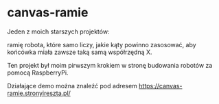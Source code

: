 # canvas-ramie

Jeden z moich starszych projektów:

ramię robota, które samo liczy, jakie kąty powinno zasosować, aby końcówka miała zawsze taką samą współrzędną X.

Ten projekt był moim pirwszym krokiem w stronę budowania robotów za pomocą RaspberryPi.

Działające demo można znaleźć pod adresem https://canvas-ramie.stronyireszta.pl/
